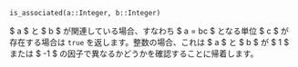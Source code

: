 ```
is_associated(a::Integer, b::Integer)
```

$ a $ と $ b $ が関連している場合、すなわち $ a = bc $ となる単位 $ c $ が存在する場合は `true` を返します。整数の場合、これは $ a $ と $ b $ が $ 1 $ または $ -1 $ の因子で異なるかどうかを確認することに帰着します。
